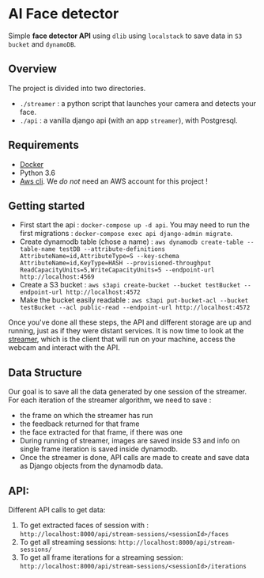 # AI Face detector
Simple **face detector API** using `dlib` using `localstack` to save data in `S3 bucket` and `dynamoDB`.

## Overview

The project is divided into two directories.

- `./streamer` : a python script that launches your camera and detects your face.
- `./api` : a vanilla django api (with an app `streamer`), with Postgresql.

## Requirements

- [Docker](https://www.docker.com/get-started)
- Python 3.6
- [Aws cli](https://docs.aws.amazon.com/cli/latest/userguide/install-macos.html).
We *do not* need an AWS account for this project !

## Getting started

- First start the api : `docker-compose up -d api`. You may need to run the first migrations : `docker-compose exec api django-admin migrate`.
- Create dynamodb table (chose a name) : `aws dynamodb create-table --table-name testDB --attribute-definitions AttributeName=id,AttributeType=S --key-schema AttributeName=id,KeyType=HASH --provisioned-throughput ReadCapacityUnits=5,WriteCapacityUnits=5 --endpoint-url http://localhost:4569`
- Create a S3 bucket : `aws s3api create-bucket --bucket testBucket --endpoint-url http://localhost:4572`
- Make the bucket easily readable : `aws s3api put-bucket-acl --bucket testBucket --acl public-read --endpoint-url http://localhost:4572`

Once you've done all these steps, the API and different storage are up and running, just as if they were distant services. It is now time to look at the [streamer](./streamer/README.md), which is the client that will run on your machine, access the webcam and interact with the API.

## Data Structure

Our goal is to save all the data generated by one session of the streamer. For each iteration of the streamer algorithm, we need to save :
- the frame on which the streamer has run
- the feedback returned for that frame
- the face extracted for that frame, if there was one
- During running of streamer, images are saved inside S3 and info on single frame iteration is saved inside dynamodb.
- Once the streamer is done, API calls are made to create and save data as Django objects from the dynamodb data.

## API:
Different API calls to get data:
1. To get extracted faces of session with <sessionID>: `http://localhost:8000/api/stream-sessions/<sessionId>/faces`
2. To get all streaming sessions: `http://localhost:8000/api/stream-sessions/`
3. To get all frame iterations for a streaming session: `http://localhost:8000/api/stream-sessions/<sessionId>/iterations`
